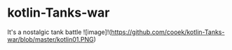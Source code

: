 # kotlin-Tanks-war

It's a nostalgic tank battle
![image]!(https://github.com/cooek/kotlin-Tanks-war/blob/master/kotlin01.PNG)
